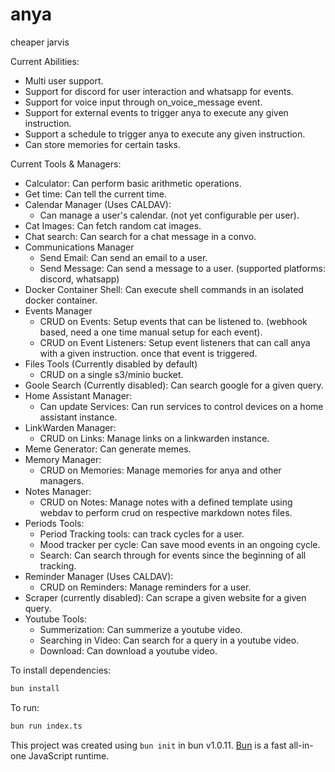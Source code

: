 # anya

cheaper jarvis

Current Abilities:

- Multi user support.
- Support for discord for user interaction and whatsapp for events.
- Support for voice input through on_voice_message event.
- Support for external events to trigger anya to execute any given instruction.
- Support a schedule to trigger anya to execute any given instruction.
- Can store memories for certain tasks.

Current Tools & Managers:

- Calculator: Can perform basic arithmetic operations.
- Get time: Can tell the current time.
- Calendar Manager (Uses CALDAV):
  - Can manage a user's calendar. (not yet configurable per user).
- Cat Images: Can fetch random cat images.
- Chat search: Can search for a chat message in a convo.
- Communications Manager
  - Send Email: Can send an email to a user.
  - Send Message: Can send a message to a user. (supported platforms: discord, whatsapp)
- Docker Container Shell: Can execute shell commands in an isolated docker container.
- Events Manager
  - CRUD on Events: Setup events that can be listened to. (webhook based, need a one time manual setup for each event).
  - CRUD on Event Listeners: Setup event listeners that can call anya with a given instruction. once that event is triggered.
- Files Tools (Currently disabled by default)
  - CRUD on a single s3/minio bucket.
- Goole Search (Currently disabled): Can search google for a given query.
- Home Assistant Manager:
  - Can update Services: Can run services to control devices on a home assistant instance.
- LinkWarden Manager:
  - CRUD on Links: Manage links on a linkwarden instance.
- Meme Generator: Can generate memes.
- Memory Manager:
  - CRUD on Memories: Manage memories for anya and other managers.
- Notes Manager:
  - CRUD on Notes: Manage notes with a defined template using webdav to perform crud on respective markdown notes files.
- Periods Tools:
  - Period Tracking tools: can track cycles for a user.
  - Mood tracker per cycle: Can save mood events in an ongoing cycle.
  - Search: Can search through for events since the beginning of all tracking.
- Reminder Manager (Uses CALDAV):
  - CRUD on Reminders: Manage reminders for a user.
- Scraper (currently disabled): Can scrape a given website for a given query.
- Youtube Tools:
  - Summerization: Can summerize a youtube video.
  - Searching in Video: Can search for a query in a youtube video.
  - Download: Can download a youtube video.

To install dependencies:

```bash
bun install
```

To run:

```bash
bun run index.ts
```

This project was created using `bun init` in bun v1.0.11. [Bun](https://bun.sh) is a fast all-in-one JavaScript runtime.
